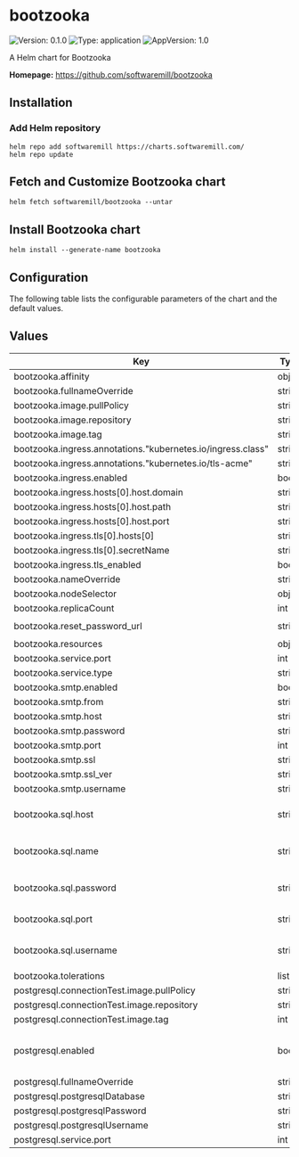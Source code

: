 # bootzooka

![Version: 0.1.0](https://img.shields.io/badge/Version-0.1.0-informational?style=flat-square) ![Type: application](https://img.shields.io/badge/Type-application-informational?style=flat-square) ![AppVersion: 1.0](https://img.shields.io/badge/AppVersion-1.0-informational?style=flat-square)

A Helm chart for Bootzooka

**Homepage:** <https://github.com/softwaremill/bootzooka>

## Installation

### Add Helm repository

```
helm repo add softwaremill https://charts.softwaremill.com/
helm repo update
```

## Fetch and Customize Bootzooka chart
```
helm fetch softwaremill/bootzooka --untar
```

## Install Bootzooka chart

```
helm install --generate-name bootzooka
```

## Configuration

The following table lists the configurable parameters of the chart and the default values.

## Values

| Key | Type | Default | Description |
|-----|------|---------|-------------|
| bootzooka.affinity | object | `{}` |  |
| bootzooka.fullnameOverride | string | `""` |  |
| bootzooka.image.pullPolicy | string | `"Always"` |  |
| bootzooka.image.repository | string | `"softwaremill/bootzooka"` |  |
| bootzooka.image.tag | string | `"latest"` |  |
| bootzooka.ingress.annotations."kubernetes.io/ingress.class" | string | `"nginx"` |  |
| bootzooka.ingress.annotations."kubernetes.io/tls-acme" | string | `"true"` |  |
| bootzooka.ingress.enabled | bool | `true` |  |
| bootzooka.ingress.hosts[0].host.domain | string | `"bootzooka.example.com"` |  |
| bootzooka.ingress.hosts[0].host.path | string | `"/"` |  |
| bootzooka.ingress.hosts[0].host.port | string | `"http"` |  |
| bootzooka.ingress.tls[0].hosts[0] | string | `"bootzooka.example.com"` |  |
| bootzooka.ingress.tls[0].secretName | string | `"bootzooka-tls"` |  |
| bootzooka.ingress.tls_enabled | bool | `false` |  |
| bootzooka.nameOverride | string | `""` |  |
| bootzooka.nodeSelector | object | `{}` |  |
| bootzooka.replicaCount | int | `1` |  |
| bootzooka.reset_password_url | string | `"https://bootzooka.example.com/password-reset?code=%s"` |  |
| bootzooka.resources | object | `{}` |  |
| bootzooka.service.port | int | `8080` |  |
| bootzooka.service.type | string | `"ClusterIP"` |  |
| bootzooka.smtp.enabled | bool | `true` |  |
| bootzooka.smtp.from | string | `"hello@bootzooka.example.com"` |  |
| bootzooka.smtp.host | string | `"server.example.com"` |  |
| bootzooka.smtp.password | string | `"bootzooka"` |  |
| bootzooka.smtp.port | int | `465` |  |
| bootzooka.smtp.ssl | string | `"true"` |  |
| bootzooka.smtp.ssl_ver | string | `"false"` |  |
| bootzooka.smtp.username | string | `"server.example.com"` |  |
| bootzooka.sql.host | string | `"{{ .Values.postgresql.fullnameOverride }}"` | Value will be taken from 'postgresql.fullnameOverride' setting |
| bootzooka.sql.name | string | `"{{ .Values.postgresql.postgresqlDatabase }}"` | Value will be taken from 'postgresql.postgresqlDatabase' setting |
| bootzooka.sql.password | string | `"{{ .Values.postgresql.postgresqlPassword }}"` | Value will be taken from 'postgresql.postgresqlPassword' setting |
| bootzooka.sql.port | string | `"{{ .Values.postgresql.service.port }}"` | Value will be taken from 'postgresql.service.port' setting |
| bootzooka.sql.username | string | `"{{ .Values.postgresql.postgresqlUsername }}"` | Value will be taken from 'postgresql.postgresqlUsername' setting |
| bootzooka.tolerations | list | `[]` |  |
| postgresql.connectionTest.image.pullPolicy | string | `"IfNotPresent"` |  |
| postgresql.connectionTest.image.repository | string | `"bitnami/postgresql"` |  |
| postgresql.connectionTest.image.tag | int | `11` |  |
| postgresql.enabled | bool | `true` | Disable if you already have PostgreSQL running in cluster where Bootzooka chart is being deployed |
| postgresql.fullnameOverride | string | `"bootzooka-pgsql-postgresql"` |  |
| postgresql.postgresqlDatabase | string | `"bootzooka"` |  |
| postgresql.postgresqlPassword | string | `"bootzooka"` |  |
| postgresql.postgresqlUsername | string | `"postgres"` |  |
| postgresql.service.port | int | `5432` |  |
